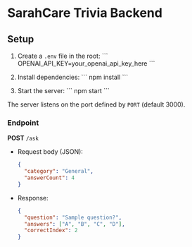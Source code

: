 # SarahCare Trivia Backend

## Setup

1. Create a `.env` file in the root:
   \`\`\`
   OPENAI_API_KEY=your_openai_api_key_here
   \`\`\`

2. Install dependencies:
   \`\`\`
   npm install
   \`\`\`

3. Start the server:
   \`\`\`
   npm start
   \`\`\`

The server listens on the port defined by `PORT` (default 3000).

### Endpoint

**POST** `/ask`

- Request body (JSON):
  ```json
  {
    "category": "General",
    "answerCount": 4
  }
  ```

- Response:
  ```json
  {
    "question": "Sample question?",
    "answers": ["A", "B", "C", "D"],
    "correctIndex": 2
  }
  ```
